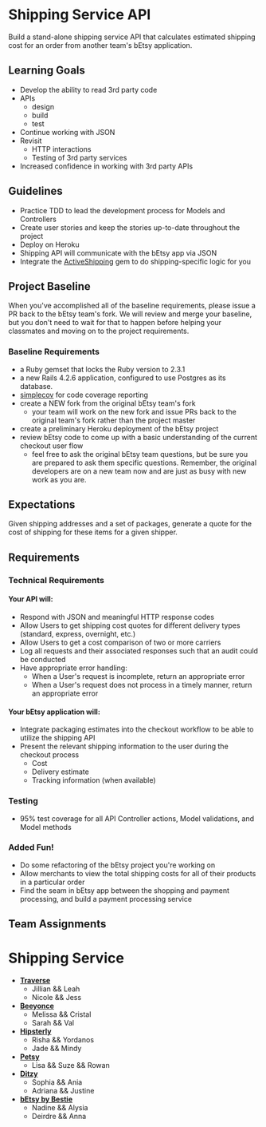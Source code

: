 # Shipping Service API
Build a stand-alone shipping service API that calculates estimated shipping cost for an order from another team's bEtsy application.

## Learning Goals
- Develop the ability to read 3rd party code
- APIs
    - design
    - build
    - test
- Continue working with JSON
- Revisit
    - HTTP interactions
    - Testing of 3rd party services
- Increased confidence in working with 3rd party APIs

## Guidelines
- Practice TDD to lead the development process for Models and Controllers
- Create user stories and keep the stories up-to-date throughout the project
- Deploy on Heroku
- Shipping API will communicate with the bEtsy app via JSON
- Integrate the [ActiveShipping](https://github.com/Shopify/active_shipping) gem to do shipping-specific logic for you

## Project Baseline
When you've accomplished all of the baseline requirements, please issue a PR back to the bEtsy team's fork. We will review and merge your baseline, but you don't need to wait for that to happen before helping your classmates and moving on to the project requirements.

### Baseline Requirements
- a Ruby gemset that locks the Ruby version to 2.3.1
- a new Rails 4.2.6 application, configured to use Postgres as its database.
- [simplecov](https://github.com/colszowka/simplecov) for code coverage reporting
- create a NEW fork from the original bEtsy team's fork
  - your team will work on the new fork and issue PRs back to the original team's fork rather than the project master
- create a preliminary Heroku deployment of the bEtsy project
- review bEtsy code to come up with a basic understanding of the current checkout user flow
  - feel free to ask the original bEtsy team questions, but be sure you are prepared to ask them specific questions. Remember, the original developers are on a new team now and are just as busy with new work as you are.

## Expectations
Given shipping addresses and a set of packages, generate a quote for the cost of shipping for these items for a given shipper.

## Requirements
### Technical Requirements
#### Your API will:
- Respond with JSON and meaningful HTTP response codes  
- Allow Users to get shipping cost quotes for different delivery types (standard, express, overnight, etc.)
- Allow Users to get a cost comparison of two or more carriers  
- Log all requests and their associated responses such that an audit could be conducted  
- Have appropriate error handling:
  - When a User's request is incomplete, return an appropriate error
  - When a User's request does not process in a timely manner, return an appropriate error

#### Your bEtsy application will:
- Integrate packaging estimates into the checkout workflow to be able to utilize the shipping API
- Present the relevant shipping information to the user during the checkout process
  - Cost
  - Delivery estimate
  - Tracking information (when available)

### Testing
- 95% test coverage for all API Controller actions, Model validations, and Model methods

### Added Fun!
- Do some refactoring of the bEtsy project you're working on
- Allow merchants to view the total shipping costs for all of their products in a particular order
- Find the seam in bEtsy app between the shopping and payment processing, and build a payment processing service

## Team Assignments
# Shipping Service
- [__Traverse__](https://github.com/sophiabaldonado/betsy)
  - Jillian && Leah
  - Nicole && Jess
- [__Beeyonce__](https://github.com/vconklin/betsy)
  - Melissa && Cristal
  - Sarah && Val
- [__Hipsterly__](https://github.com/SuzHarrison/betsy)
  - Risha && Yordanos
  - Jade && Mindy
- [__Petsy__](https://github.com/abrown152/betsy)
  - Lisa && Suze && Rowan
- [__Ditzy__](https://github.com/pottery123/betsy)
  - Sophia && Ania
  - Adriana && Justine
- [__bEtsy by Bestie__](https://github.com/Lisa-Sano/betsy)
  - Nadine && Alysia
  - Deirdre && Anna

